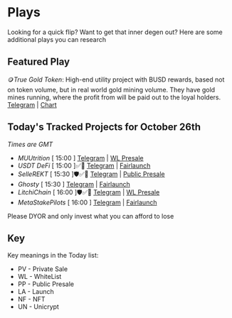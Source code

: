 
# Plays

Looking for a quick flip? Want to get that inner degen out? Here are some additional plays you can research

## Featured Play

🪙*True Gold Token*: High-end utility project with BUSD rewards,  based not on token volume, but in real world gold mining volume.
They have gold mines running, where the profit from will be paid out to the loyal holders.
[Telegram](https://t.me/TrueGoldTokengroup) | [Chart](https://app.nexuscrypto.com/token/bsc/0x17f1b7f7d9bb1d17ce01561dc4de658d4c343910)


## Today's Tracked Projects for October 26th
_Times are GMT_

- *MUUtrition* [ 15:00 ]
[Telegram](https://t.me/MUUtrition) | [WL Presale](https://www.pinksale.finance/launchpad/0x4491c273eD27582d13e1151f566Da0B018a6a08B?chain=BSC)
- *USDT DeFi* [ 15:00 ]✅📄
[Telegram](https://t.me/Usdtdefiofficial) | [Fairlaunch](https://www.pinksale.finance/launchpad/0x3b38533c48218073fd3B27ab6eEFD3836617429D?chain=BSC)
- *SelleREKT* [ 15:30 ]🛡️✅📄
[Telegram](https://t.me/SelleREKT) | [Public Presale](https://www.pinksale.finance/launchpad/0x2A74B2d6601D0FD0fA13C2C1237F4C30d8DDE0f3?chain=BSC)
- *Ghosty* [ 15:30 ]
[Telegram](https://t.me/GhostyBSC) | [Fairlaunch](https://www.pinksale.finance/launchpad/0x34A4566F247Be37D5F28C705c835e3358267c9A8?chain=BSC)
- *LitchiChain* [ 16:00 ]🛡️✅📄
[Telegram](https://t.me/litchichain) | [WL Presale](https://www.pinksale.finance/launchpad/0x076679ca8c86381728bfcfe9726F313A05E7D4cd?chain=BSC)
- *MetaStakePilots* [ 16:00 ]
[Telegram](https://t.me/mspilots) | [Fairlaunch](https://gempad.app/presale/0x9E9BEC979a8F8aC439223AC4B436BC8403dC8c70?chainId=56)


Please DYOR and only invest what you can afford to lose

## Key
Key meanings in the Today list:

- PV - Private Sale
- WL - WhiteList
- PP - Public Presale
- LA - Launch
- NF - NFT
- UN - Unicrypt